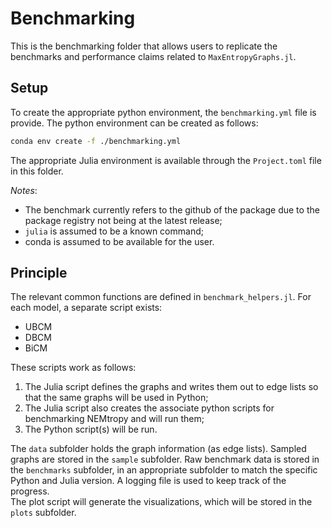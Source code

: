 # Benchmarking
This is the benchmarking folder that allows users to replicate the benchmarks and performance claims related to `MaxEntropyGraphs.jl`.

## Setup 
To create the appropriate python environment, the `benchmarking.yml` file is provide. The python environment can be created as follows:
```bash
conda env create -f ./benchmarking.yml
```

The appropriate Julia environment is available through the `Project.toml` file in this folder.

*Notes*:
- The benchmark currently refers to the github of the package due to the package registry not being at the latest release;
- `julia` is assumed to be a known command;
- conda is assumed to be available for the user.

## Principle
The relevant common functions are defined in `benchmark_helpers.jl`. For each model, a separate script exists:
* UBCM
* DBCM
* BiCM

These scripts work as follows: 
1. The Julia script defines the graphs and writes them out to edge lists so that the same graphs will be used in Python;
2. The Julia script also creates the associate python scripts for benchmarking NEMtropy and will run them;
3. The Python script(s) will be run.

The `data` subfolder holds the graph information (as edge lists). 
Sampled graphs are stored in the `sample` subfolder. 
Raw benchmark data is stored in the `benchmarks` subfolder, in an appropriate subfolder to match the specific Python and Julia version.
A logging file is used to keep track of the progress.  
The plot script will generate the visualizations, which will be stored in the `plots` subfolder. 